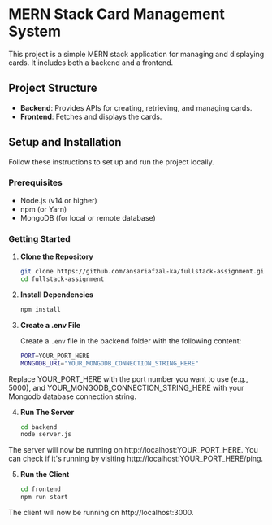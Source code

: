
# MERN Stack Card Management System

This project is a simple MERN stack application for managing and displaying cards. It includes both a backend and a frontend.

## Project Structure

- **Backend**: Provides APIs for creating, retrieving, and managing cards.
- **Frontend**: Fetches and displays the cards.

## Setup and Installation

Follow these instructions to set up and run the project locally.

### Prerequisites

- Node.js (v14 or higher)
- npm (or Yarn)
- MongoDB (for local or remote database)

### Getting Started

1. **Clone the Repository**

   ```bash
   git clone https://github.com/ansariafzal-ka/fullstack-assignment.git
   cd fullstack-assignment

2. **Install Dependencies**

   ```bash
   npm install

3. **Create a .env File**

   Create a `.env` file in the backend folder with the following content:

   ```bash
   PORT=YOUR_PORT_HERE
   MONGODB_URI="YOUR_MONGODB_CONNECTION_STRING_HERE"

Replace YOUR_PORT_HERE with the port number you want to use (e.g., 5000), and YOUR_MONGODB_CONNECTION_STRING_HERE with your Mongodb database connection string.

4. **Run The Server**

   ```bash
   cd backend
   node server.js

The server will now be running on http://localhost:YOUR_PORT_HERE. You can check if it's running by visiting http://localhost:YOUR_PORT_HERE/ping.

5. **Run the Client**

   ```bash
   cd frontend
   npm run start

The client will now be running on http://localhost:3000.
